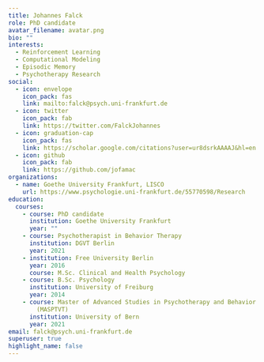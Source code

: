 ```yaml
---
title: Johannes Falck
role: PhD candidate
avatar_filename: avatar.png
bio: ""
interests:
  - Reinforcement Learning
  - Computational Modeling
  - Episodic Memory
  - Psychotherapy Research
social:
  - icon: envelope
    icon_pack: fas
    link: mailto:falck@psych.uni-frankfurt.de
  - icon: twitter
    icon_pack: fab
    link: https://twitter.com/FalckJohannes
  - icon: graduation-cap
    icon_pack: fas
    link: https://scholar.google.com/citations?user=ur8dsrkAAAAJ&hl=en
  - icon: github
    icon_pack: fab
    link: https://github.com/jofamac
organizations:
  - name: Goethe University Frankfurt, LISCO
    url: https://www.psychologie.uni-frankfurt.de/55770598/Research
education:
  courses:
    - course: PhD candidate
      institution: Goethe University Frankfurt
      year: ""
    - course: Psychotherapist in Behavior Therapy
      institution: DGVT Berlin
      year: 2021
    - institution: Free University Berlin
      year: 2016
      course: M.Sc. Clinical and Health Psychology
    - course: B.Sc. Psychology
      institution: University of Freiburg
      year: 2014
    - course: Master of Advanced Studies in Psychotherapy and Behavior Therapy
        (MASPTVT)
      institution: University of Bern
      year: 2021
email: falck@psych.uni-frankfurt.de
superuser: true
highlight_name: false
---
```

